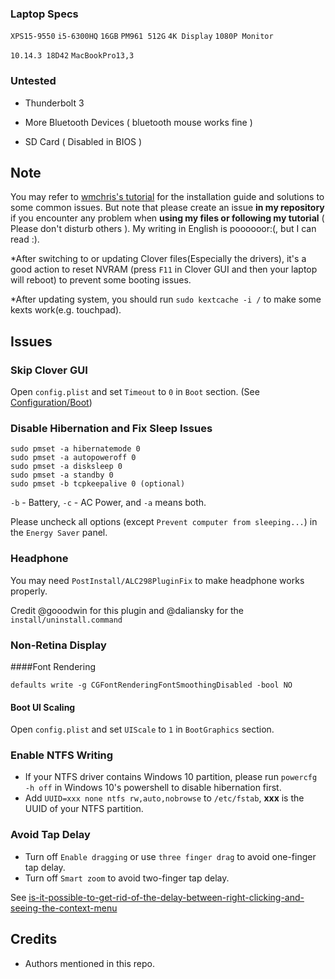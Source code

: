 ### Laptop Specs

`XPS15-9550`  `i5-6300HQ`  `16GB`  `PM961 512G`  `4K Display`  `1080P Monitor`

`10.14.3 18D42`  `MacBookPro13,3 `

### Untested 

- Thunderbolt 3
- More Bluetooth Devices ( bluetooth mouse works fine )

- SD Card ( Disabled in BIOS )

## Note

You may refer to [wmchris's tutorial](https://github.com/wmchris/DellXPS15-9550-OSX) for the installation guide and solutions to some common issues. But note that please create an issue **in my repository** if you encounter any problem when **using my files or following my tutorial** ( Please don't disturb others ). My writing in English is poooooor:(, but I can read :).

*After switching to or updating Clover files(Especially the drivers), it's a good action to reset NVRAM (press `F11` in Clover GUI and then your laptop will reboot) to prevent some booting issues.

*After updating system, you should run `sudo kextcache -i /` to make some kexts work(e.g. touchpad).

## Issues

### Skip Clover GUI

Open `config.plist` and set  `Timeout` to `0`  in `Boot` section. (See [Configuration/Boot](https://clover-wiki.zetam.org/Configuration/Boot))

### Disable Hibernation and Fix Sleep Issues

```shell
sudo pmset -a hibernatemode 0
sudo pmset -a autopoweroff 0
sudo pmset -a disksleep 0
sudo pmset -a standby 0
sudo pmset -b tcpkeepalive 0 (optional)
```

`-b` - Battery, `-c` - AC Power, and `-a` means both.

Please uncheck all options (except `Prevent computer from sleeping...`) in the `Energy Saver` panel.

### Headphone

You may need `PostInstall/ALC298PluginFix` to make headphone works properly.

Credit @gooodwin for this plugin and @daliansky for the `install/uninstall.command`

### Non-Retina Display

####Font Rendering

```shell
defaults write -g CGFontRenderingFontSmoothingDisabled -bool NO
```

#### Boot UI Scaling

Open `config.plist` and set  `UIScale` to `1`  in `BootGraphics` section.

### Enable NTFS Writing

- If your NTFS driver contains Windows 10 partition, please run `powercfg -h off`  in Windows 10's powershell to disable hibernation first.
- Add `UUID=xxx none ntfs rw,auto,nobrowse` to `/etc/fstab`, **xxx** is the UUID of your NTFS partition.

### Avoid Tap Delay

- Turn off `Enable dragging` or use `three finger drag` to avoid one-finger tap delay.
- Turn off `Smart zoom` to avoid two-finger tap delay.

See [is-it-possible-to-get-rid-of-the-delay-between-right-clicking-and-seeing-the-context-menu](https://apple.stackexchange.com/a/218181)

## Credits

- Authors mentioned in this repo.

